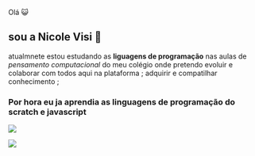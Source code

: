 Olá  :smiley_cat:
 ## sou a Nicole Visi :purple_heart:  
 atualmnete estou estudando as  **liguagens de programação**  nas aulas de  *pensamento computacional* do meu colégio onde
 pretendo evoluir e colaborar com todos aqui na plataforma ;
 adquirir e compatilhar conhecimento ;
  ### Por hora eu ja aprendia as linguagens de programação do scratch e javascript
  
  ![](https://img.shields.io/badge/Scratch-4D97FF?style=for-the-badge&logo=Scratch&logoColor=white) 
  
  
  ![](https://img.shields.io/badge/JavaScript-323330?style=for-the-badge&logo=javascript&logoColor=F7DF1E)
<!--
**nicolevisi/nicolevisi** is a ✨ _special_ ✨ repository because its `README.md` (this file) appears on your GitHub profile.

Here are some ideas to get you started:

- 🔭 I’m currently working on ...
- 🌱 I’m currently learning ...
- 👯 I’m looking to collaborate on ...
- 🤔 I’m looking for help with ...
- 💬 Ask me about ...
- 📫 How to reach me: ...
- 😄 Pronouns: ...
- ⚡ Fun fact: ...
-->

